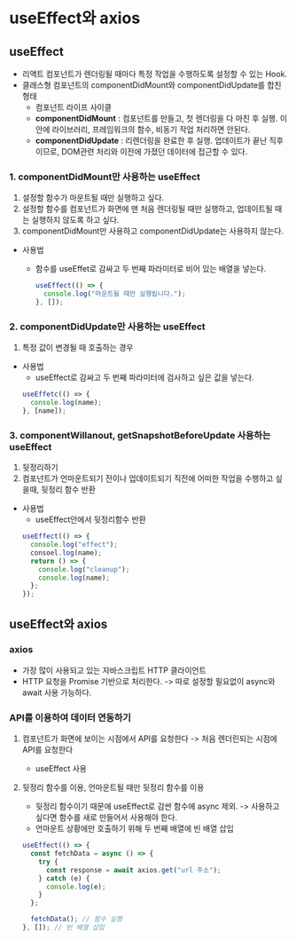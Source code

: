 # useEffect와 axios

## useEffect

- 리액트 컴포넌트가 렌더링될 때마다 특정 작업을 수행하도록 설정할 수 있는 Hook.
- 클래스형 컴포넌트의 componentDidMount와 componentDidUpdate를 합친 형태
  - 컴포넌트 라이프 사이클
  - **componentDidMount** : 컴포넌트를 만들고, 첫 렌더링을 다 마친 후 실행. 이 안에 라이브러리, 프레임워크의 함수, 비동기 작업 처리하면 안된다.
  - **componentDidUpdate** : 리렌더링을 완료한 후 실행. 업데이트가 끝난 직후이므로, DOM관련 처리와 이전에 가졌던 데이터에 접근할 수 있다.

### 1. componentDidMount만 사용하는 useEffect

1. 설정할 함수가 마운트될 때만 실행하고 싶다.
2. 설정할 함수를 컴포넌트가 화면에 맨 처음 렌더링될 때만 실행하고, 업데이트될 때는 실행하지 않도록 하고 싶다.
3. componentDidMount만 사용하고 componentDidUpdate는 사용하지 않는다.

- 사용법

  - 함수를 useEffet로 감싸고 두 번째 파라미터로 비어 있는 배열을 넣는다.
    ```javascript
    useEffect(() => {
      console.log("마운트될 때만 실행됩니다.");
    }, []);
    ```

### 2. componentDidUpdate만 사용하는 useEffect

1. 특정 값이 변경될 때 호출하는 경우

- 사용법
  - useEffect로 감싸고 두 번째 파라미터에 검사하고 싶은 값을 넣는다.
  ```javascript
  useEffetc(() => {
    console.log(name);
  }, [name]);
  ```

### 3. componentWillanout, getSnapshotBeforeUpdate 사용하는 useEffect

1. 뒷정리하기
2. 컴포넌트가 언마운트되기 전이나 업데이트되기 직전에 어떠한 작업을 수행하고 싶을때, 뒷정리 함수 반환

- 사용법
  - useEffect안에서 뒷정리함수 반환
  ```javascript
  useEffect(() => {
    console.log("effect");
    consoel.log(name);
    return () => {
      console.log("cleanup");
      console.log(name);
    };
  });
  ```

## useEffect와 axios

### axios

- 가장 많이 사용되고 있는 자바스크립트 HTTP 클라이언트
- HTTP 요청을 Promise 기반으로 처리한다. -> 따로 설정할 필요없이 async와 await 사용 가능하다.

### API를 이용하여 데이터 연동하기

1. 컴포넌트가 화면에 보이는 시점에서 API를 요청한다 -> 처음 렌더린되는 시점에 API를 요청한다
   - useEffect 사용
2. 뒷정리 함수를 이용, 언마운트될 때만 뒷정리 함수를 이용

   - 뒷정리 함수이기 때문에 useEffect로 감싼 함수에 async 제외. -> 사용하고 싶다면 함수를 새로 만들어서 사용해야 한다.
   - 언마운트 상황에만 호출하기 위해 두 번째 배열에 빈 배열 삽입

   ```javascript
   useEffect(() => {
     const fetchData = async () => {
       try {
         const response = await axios.get("url 주소");
       } catch (e) {
         console.log(e);
       }
     };

     fetchData(); // 함수 실행
   }, []); // 빈 배열 삽입
   ```

